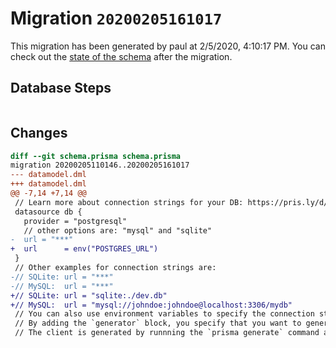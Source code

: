 # Migration `20200205161017`

This migration has been generated by paul at 2/5/2020, 4:10:17 PM.
You can check out the [state of the schema](./schema.prisma) after the migration.

## Database Steps

```sql

```

## Changes

```diff
diff --git schema.prisma schema.prisma
migration 20200205110146..20200205161017
--- datamodel.dml
+++ datamodel.dml
@@ -7,14 +7,14 @@
 // Learn more about connection strings for your DB: https://pris.ly/d/connection-strings
 datasource db {
   provider = "postgresql"
   // other options are: "mysql" and "sqlite"
-  url = "***"
+  url      = env("POSTGRES_URL")
 }
 // Other examples for connection strings are:
-// SQLite: url = "***"
-// MySQL:  url = "***"
+// SQLite: url = "sqlite:./dev.db"
+// MySQL:  url = "mysql://johndoe:johndoe@localhost:3306/mydb"
 // You can also use environment variables to specify the connection string: https://pris.ly/d/prisma-schema#using-environment-variables
 // By adding the `generator` block, you specify that you want to generate Prisma's DB client.
 // The client is generated by runnning the `prisma generate` command and will be located in `node_modules/@prisma` and can be imported in your code as:
```



